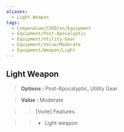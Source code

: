 ```yaml
---
aliases:
  - Light Weapon
tags:
  - Compendium/CSRD/en/Equipment
  - Equipment/Post-Apocalyptic
  - Equipment/Utility-Gear
  - Equipment/Value/Moderate
  - Equipment/Weapon/Light
---
```

  
    
## Light Weapon    
    
>    
> **Options :** Post-Apocalyptic, Utility Gear    
> **Value :** Moderate    
>>[!note] Features    
>> - Light weapon